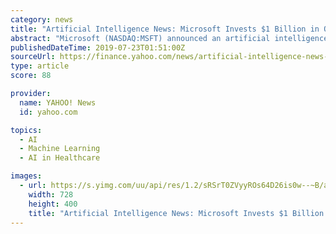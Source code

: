 ```yaml
---
category: news
title: "Artificial Intelligence News: Microsoft Invests $1 Billion in OpenAI"
abstract: "Microsoft (NASDAQ:MSFT) announced an artificial intelligence (AI ... have been propelled by advancements in the deep neural networks space, including speech, gaming and language processing ..."
publishedDateTime: 2019-07-23T01:51:00Z
sourceUrl: https://finance.yahoo.com/news/artificial-intelligence-news-microsoft-invests-164828879.html
type: article
score: 88

provider:
  name: YAHOO! News
  id: yahoo.com

topics:
  - AI
  - Machine Learning
  - AI in Healthcare

images:
  - url: https://s.yimg.com/uu/api/res/1.2/sRSrT0ZVyyROs64D26is0w--~B/aD00MDA7dz03Mjg7c209MTthcHBpZD15dGFjaHlvbg--/https://media.zenfs.com/en-US/investorplace_417/cd2c574879cc9ac6e3c6333bbfd55c18
    width: 728
    height: 400
    title: "Artificial Intelligence News: Microsoft Invests $1 Billion in OpenAI"
---
```

